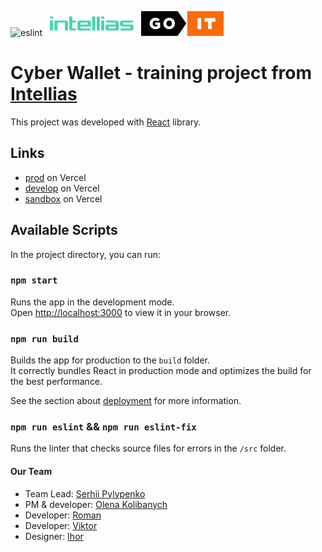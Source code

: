 ![eslint](https://github.com/jPee2k/wallet/actions/workflows/eslint.yml/badge.svg) &nbsp;
![Intellias](.github/companies/intellias.svg?raw=true) &nbsp;
![GoIT](.github/companies/goit.svg?raw=true)

# Cyber Wallet - training project from [Intellias](https://intellias.com/)

This project was developed with [React](https://reactjs.org/) library.


## Links

- [prod](https://wallet-sandbox.vercel.app/) on Vercel
- [develop](https://wallet-develop.vercel.app/) on Vercel
- [sandbox](https://wallet-intellias.vercel.app/) on Vercel

## Available Scripts

In the project directory, you can run:

### `npm start`

Runs the app in the development mode.\
Open [http://localhost:3000](http://localhost:3000) to view it in your browser.

### `npm run build`

Builds the app for production to the `build` folder.\
It correctly bundles React in production mode and optimizes the build for the best performance.

See the section about [deployment](https://facebook.github.io/create-react-app/docs/deployment) for more information.

### `npm run eslint` && `npm run eslint-fix`

Runs the linter that checks source files for errors in the `/src` folder.

#### Our Team

- Team Lead: [Serhii Pylypenko](https://cv-jpee2k.vercel.app/)
- PM & developer: [Olena Kolibanych](https://github.com/olenakol)
- Developer: [Roman](https://github.com/)
- Developer: [Viktor](https://github.com/)
- Designer: [Ihor](https://github.com/)
